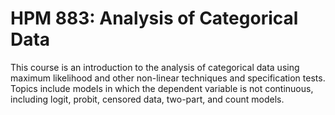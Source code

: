 # HPM 883: Analysis of Categorical Data

This course is an introduction to the analysis of categorical data using maximum likelihood and other non-linear techniques and specification tests. Topics include models in which the dependent variable is not continuous, including logit, probit, censored data, two-part, and count models.